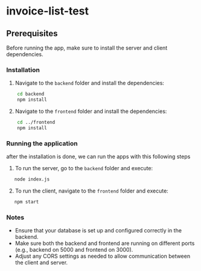 # invoice-list-test

## Prerequisites

Before running the app, make sure to install the server and client dependencies.

### Installation

1. Navigate to the `backend` folder and install the dependencies:

```bash
    cd backend
    npm install
```

2. Navigate to the `frontend` folder and install the dependencies:

```bash
    cd ../frontend
    npm install
```

### Running the application

after the installation is done, we can run the apps with this following steps

1. To run the server, go to the `backend` folder and execute:

```bash
   node index.js
```

2. To run the client, navigate to the `frontend` folder and execute:

```bash
   npm start
```

### Notes

-   Ensure that your database is set up and configured correctly in the backend.
-   Make sure both the backend and frontend are running on different ports (e.g., backend on 5000 and frontend on 3000).
-   Adjust any CORS settings as needed to allow communication between the client and server.
